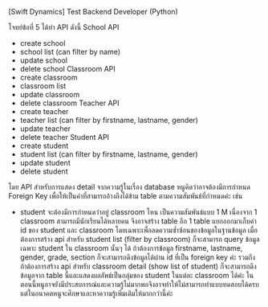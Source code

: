 [Swift Dynamics] Test Backend Developer (Python)

โจทย์ข้อที่ 5 ได้ทำ API ดังนี้
School API
- create school
- school list (can filter by name)
- update school
- delete school
Classroom API
- create classroom
- classroom list
- update classroom
- delete classroom
Teacher API
- create teacher
- teacher list (can filter by firstname, lastname, gender)
- update teacher
- delete teacher
Student API
- create student
- student list (can filter by firstname, lastname, gender)
- update student
- delete student

โดย API สำหรับการแสดง detail จากความรู้ในเรื่อง database หนูคิดว่าอาจต้องมีการกำหนด Foreign Key เพื่อให้เป็นค่าที่สามารถอ้างถึงได้ข้าม table ตามความสัมพันธ์ที่กำหนดค่ะ เช่น 
- student จะต้องมีการกำหนดว่าอยู่ classroom ไหน เป็นความสัมพันธ์แบบ 1 M เนื่องจาก 1 classroom สามารถมีนักเรียนได้หลายคน จึงอาจสร้าง table อีก 1 table แยกออกมาเก็บค่า id ของ student และ classroom โดยเฉพาะเพื่อลดความซ้ำซ้อนของข้อมูลในฐานข้อมูล เมื่อต้องการสร้าง api สำหรับ student list (filter by classroom) ก็จะสามารถ query ข้อมูลเฉพาะ student ใน classroom นั้นๆ ได้ ถ้าต้องการข้อมูล firstname, lastname, gender, grade, section ก็จะสามารถดึงข้อมูลได้ผ่าน id ที่เป็น foreign key ค่ะ รวมถึงถ้าต้องการสร้าง api สำหรับ classroom detail (show list of student) ก็จะสามารถดึงข้อมูลจาก table นี้และแสดงผลลัพธ์เป็นกลุ่มของ student ในแต่ละ classroom ได้ค่ะ 
ในตอนนี้หนูอาจยังมีประสบการณ์และความรู้ไม่มากพอจึงอาจทำให้ไม่สามารถทำแบบทดสอบได้ครบ แต่ในอนาคตหนูจะศึกษาและหาความรู้เพิ่มเติมให้มากกว่านี้ค่ะ